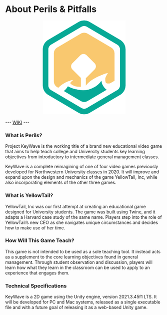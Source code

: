 # About Perils & Pitfalls

<p align="center">
  <img width="265" height="300" src="https://github.com/jackburkhardt/KeyWave/blob/main/keywave.png">
  <p>--- <a href="https://github.com/jackburkhardt/KeyWave/wiki">WIKI</a> ---</p>
</p>

### What is Perils?

Project KeyWave is the working title of a brand new educational video game that aims to help teach college and University students key learning objectives from introductory to intermediate general management classes.

KeyWave is a complete reimagining of one of four video games previously developed for Northwestern University classes in 2020. It will improve and expand upon the design and mechanics of the game YellowTail, Inc, while also incorporating elements of the other three games. 

### What is YellowTail?

YellowTail, Inc was our first attempt at creating an educational game designed for University students. The game was built using Twine, and it adapts a Harvard case study of the same name. Players step into the role of YellowTail’s new CEO as she navigates unique circumstances and decides how to make use of her time.

### How Will This Game Teach?

This game is not intended to be used as a sole teaching tool. It instead acts as a supplement to the core learning objectives found in general management. Through student observation and discussion, players will learn how what they learn in the classroom can be used to apply to an experience that engages them.

### Technical Specifications

KeyWave is a 2D game using the Unity engine, version 2021.3.45f1 LTS. It will be developed for PC and Mac systems, released as a single executable file and with a future goal of releasing it as a web-based Unity game.
